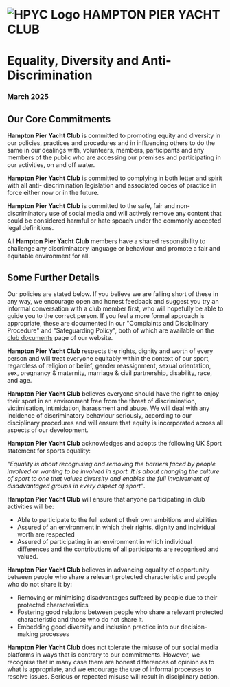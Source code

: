 ![HPYC Logo](https://www.hpyc.org.uk/flag2.png) HAMPTON PIER YACHT CLUB
============

Equality, Diversity and Anti-Discrimination
=======================

### March 2025

## Our Core Commitments 

**Hampton Pier Yacht Club** is committed to promoting equity and diversity in our 
policies, practices and procedures and in influencing others to do the same in our dealings with, 
volunteers, members, participants and any members of the public who are 
accessing our premises and participating in our activities, on and off water.

**Hampton Pier Yacht Club** is committed to complying in both letter and spirit with all anti-
discrimination legislation and associated codes of practice in force either now or in the future.

**Hampton Pier Yacht Club** is committed to the safe, fair and non-discriminatory use 
of social media and will actively remove any content that could be considered harmful or 
hate speach under the commonly accepted legal definitions. 

All **Hampton Pier Yacht Club** members have a shared responsibility to challenge any 
discriminatory language or behaviour and promote a fair and equitable environment for all. 

## Some Further Details 

Our policies are stated below. If you believe we are falling short of these in any way,
we encourage open and honest feedback and suggest you try an informal conversation with a club member first, who 
will hopefully be able to guide you to the correct person. If you feel a more formal 
approach is appropriate, these are documented in our "Complaints and Disciplinary Procedure" 
and "Safeguarding Policy", both of which are available on the [club documents](https://www.hpyc.org.uk/the-club/documents)
page of our website.

**Hampton Pier Yacht Club** respects the rights, dignity and worth of every person and will 
treat everyone equitably within the context of our sport, regardless of religion or belief, 
gender reassignment, sexual orientation, sex, pregnancy & maternity, marriage & civil 
partnership, disability, race, and age. 

**Hampton Pier Yacht Club** believes everyone should have  the right to enjoy their sport 
in an environment free from the threat of discrimination, victimisation, intimidation, 
harassment and abuse. We will deal with any incidence of discriminatory behaviour 
seriously, according to our disciplinary procedures and will ensure that equity is 
incorporated across all aspects of our development.  

**Hampton Pier Yacht Club** acknowledges and adopts the following UK Sport statement for 
sports equality: 

_"Equality is about recognising and removing the barriers faced by people involved or wanting to be involved in sport. 
It is about changing the culture of sport to one that values diversity and enables the full involvement of disadvantaged 
groups in every aspect of sport"_.

**Hampton Pier Yacht Club**  will ensure that anyone participating in club activities will be: 

* Able to participate to the full extent of their own ambitions and abilities  
* Assured of an environment in which their rights, dignity and individual worth are respected 
* Assured of participating in an environment in which individual differences and the contributions of all participants are recognised and valued. 

**Hampton Pier Yacht Club** believes in advancing equality of opportunity between people who share a relevant protected 
characteristic and people who do not share it by: 

* Removing or minimising disadvantages suffered by people due to their protected characteristics 
* Fostering good relations between people who share a relevant protected characteristic and those who do not share it. 
* Embedding good diversity and inclusion practice into our decision-making processes 

**Hampton Pier Yacht Club** does not tolerate the misuse of our social media platforms 
in ways that is contrary to our commitments. However, we recognise that in many case there are honest differences 
of opinion as to what is appropriate, and we encourage the use of informal processes to resolve issues. 
Serious or repeated misuse will result in disciplinary action.
